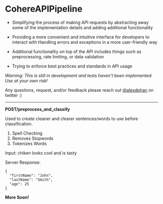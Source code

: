 # CohereAPIPipeline

- Simplifying the process of making API requests by abstracting away some of the implementation details and adding additional functionality

- Providing a more convenient and intuitive interface for developers to interact with
  Handling errors and exceptions in a more user-friendly way

- Additional functionality on top of the API includes things such as preprocessing, rate limiting, or data validation

- Trying to enforce best practices and standards in API usage

_Warning: This is still in development and tests haven't been implemented. Use at your own risk!_

Any questions, request, and/or feedback please reach out [@alexdphan](https://twitter.com/alexdphan)
on twitter :)

---

**POST/preprocess_and_classify**

Used to create cleaner and clearer sentences/words to use before classification.

1. Spell Checking
2. Removes Stopwords
3. Tokenizes Words

Input: chiken looks cool and is tasty

Server Response:

```
{
  "firstName": "John",
  "lastName": "Smith",
  "age": 25
}
```

**More Soon!**
